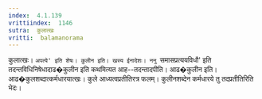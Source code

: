 ```yaml
---
index:  4.1.139
vrittiindex:  1146
sutra:  कुलात्खः
vritti:  balamanorama 
---
```


कुलात्खः। `अपत्ये' इति शेषः। कुलीन इति। खस्य ईनादेशः। ननु `समासप्रत्ययविधौ' इति तदन्तविधिनिषेधादाढ�कुलीन इति कथमित्यत आह--तदन्तादपीति। आढ�कुलीन इति। आढ�कुलशब्दात्कर्मधारयात्खः। कुले आध्यत्वप्रतीतिरत्र फलम्। कुलीनशब्देन कर्मधारये तु तदप्रतीतिरिति भेदः।

